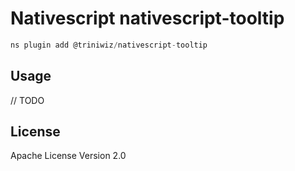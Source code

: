 # Nativescript nativescript-tooltip

```javascript
ns plugin add @triniwiz/nativescript-tooltip
```

## Usage

// TODO

## License

Apache License Version 2.0
